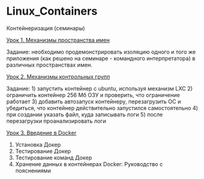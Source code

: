 # Linux_Containers

Контейнеризация (семинары)

[Урок 1. Механизмы пространства имен](Task1.md)

Задание: необходимо продемонстрировать изоляцию одного и того же приложения (как решено на семинаре - командного интерпретатора) в различных пространствах имен.

[Урок 2. Механизмы контрольных групп](Task2.md)

Задание: 1) запустить контейнер с ubuntu, используя механизм LXC
2) ограничить контейнер 256 Мб ОЗУ и проверить, что ограничение работает
3) добавить автозапуск контейнеру, перезагрузить ОС и убедиться, что контейнер действительно запустился самостоятельно
4) при создании указать файл, куда записывать логи
5) после перезагрузки проанализировать логи

[Урок 3. Введение в Docker](Task3.md)

1) Установка Докер
2) Тестирование Докер
3) Тестирование команд Докер
4)  Хранение данных в контейнерах Docker: Руководство с пояснениями